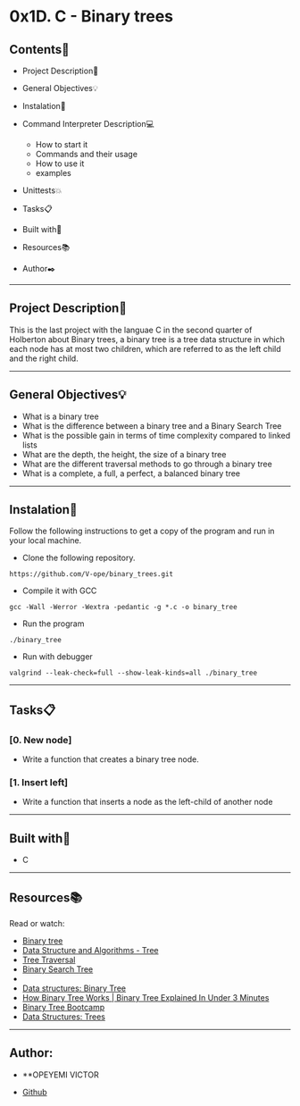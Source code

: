 # 0x1D. C - Binary trees

## Contents:open_file_folder:

- Project Description:newspaper:
- General Objectives:bulb:
- Instalation:wrench:
- Command Interpreter Description:computer:

	* How to start it
	* Commands and their usage
	* How to use it
	* examples

- Unittests:boom:
- Tasks:clipboard:
- Built with:hammer:
- Resources:books:
- Author:black_nib:

---

## Project Description:newspaper:

This is the last project with the languae C in the second quarter of Holberton about Binary trees, a binary tree is a tree data structure in which each node has at most two children, which are referred to as the left child and the right child.

---

## General Objectives:bulb:

* What is a binary tree
* What is the difference between a binary tree and a Binary Search Tree
* What is the possible gain in terms of time complexity compared to linked lists
* What are the depth, the height, the size of a binary tree
* What are the different traversal methods to go through a binary tree
* What is a complete, a full, a perfect, a balanced binary tree

---

## Instalation:wrench:

Follow the following instructions to get a copy of the program and run in your local machine.

* Clone the following repository.
```
https://github.com/V-ope/binary_trees.git
```

* Compile it with GCC
```
gcc -Wall -Werror -Wextra -pedantic -g *.c -o binary_tree
```

* Run the program
```
./binary_tree
```

* Run with debugger
```
valgrind --leak-check=full --show-leak-kinds=all ./binary_tree
```
---

## Tasks:clipboard:

### [0. New node]
* Write a function that creates a binary tree node.


### [1. Insert left]
* Write a function that inserts a node as the left-child of another node


---

## Built with:hammer:

* C

---

## Resources:books:

Read or watch:
* [Binary tree](https://en.wikipedia.org/wiki/Binary_tree)
* [Data Structure and Algorithms - Tree](https://www.tutorialspoint.com/data_structures_algorithms/tree_data_structure.htm)
* [Tree Traversal](https://www.tutorialspoint.com/data_structures_algorithms/tree_traversal.htm)
* [Binary Search Tree](https://en.wikipedia.org/wiki/Binary_search_tree)
* []()
* [Data structures: Binary Tree](https://www.youtube.com/watch?v=H5JubkIy_p8)
* [How Binary Tree Works | Binary Tree Explained In Under 3 Minutes](https://www.youtube.com/watch?v=ykAbHA-bkKM)
* [Binary Tree Bootcamp](https://www.youtube.com/watch?v=BHB0B1jFKQc)
* [Data Structures: Trees](https://www.youtube.com/watch?v=oSWTXtMglKE)

---

## Author:
* **OPEYEMI VICTOR
 - [Github](https://github.com/V-ope)
